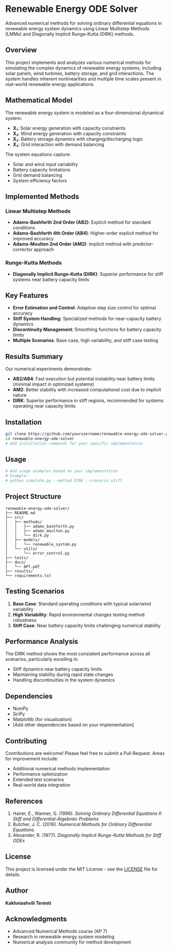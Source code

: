 # Renewable Energy ODE Solver

Advanced numerical methods for solving ordinary differential equations in renewable energy system dynamics using Linear Multistep Methods (LMMs) and Diagonally Implicit Runge-Kutta (DIRK) methods.

## Overview

This project implements and analyzes various numerical methods for simulating the complex dynamics of renewable energy systems, including solar panels, wind turbines, battery storage, and grid interactions. The system handles inherent nonlinearities and multiple time scales present in real-world renewable energy applications.

## Mathematical Model

The renewable energy system is modeled as a four-dimensional dynamical system:

- **X₁**: Solar energy generation with capacity constraints
- **X₂**: Wind energy generation with capacity constraints  
- **X₃**: Battery storage dynamics with charging/discharging logic
- **X₄**: Grid interaction with demand balancing

The system equations capture:
- Solar and wind input variability
- Battery capacity limitations
- Grid demand balancing
- System efficiency factors

## Implemented Methods

### Linear Multistep Methods
- **Adams-Bashforth 2nd Order (AB2)**: Explicit method for standard conditions
- **Adams-Bashforth 4th Order (AB4)**: Higher-order explicit method for improved accuracy
- **Adams-Moulton 2nd Order (AM2)**: Implicit method with predictor-corrector approach

### Runge-Kutta Methods
- **Diagonally Implicit Runge-Kutta (DIRK)**: Superior performance for stiff systems near battery capacity limits

## Key Features

- **Error Estimation and Control**: Adaptive step size control for optimal accuracy
- **Stiff System Handling**: Specialized methods for near-capacity battery dynamics
- **Discontinuity Management**: Smoothing functions for battery capacity limits
- **Multiple Scenarios**: Base case, high variability, and stiff case testing

## Results Summary

Our numerical experiments demonstrate:

- **AB2/AB4**: Fast execution but potential instability near battery limits (minimal impact in optimized systems)
- **AM2**: Better stability with increased computational cost due to implicit nature
- **DIRK**: Superior performance in stiff regions, recommended for systems operating near capacity limits

## Installation

```bash
git clone https://github.com/yourusername/renewable-energy-ode-solver.git
cd renewable-energy-ode-solver
# Add installation commands for your specific implementation
```

## Usage

```bash
# Add usage examples based on your implementation
# Example:
# python simulate.py --method DIRK --scenario stiff
```

## Project Structure

```
renewable-energy-ode-solver/
├── README.md
├── src/
│   ├── methods/
│   │   ├── adams_bashforth.py
│   │   ├── adams_moulton.py
│   │   └── dirk.py
│   ├── models/
│   │   └── renewable_system.py
│   └── utils/
│       └── error_control.py
├── tests/
├── docs/
│   └── AP7.pdf
├── results/
└── requirements.txt
```

## Testing Scenarios

1. **Base Case**: Standard operating conditions with typical solar/wind variability
2. **High Variability**: Rapid environmental changes testing method robustness
3. **Stiff Case**: Near battery capacity limits challenging numerical stability

## Performance Analysis

The DIRK method shows the most consistent performance across all scenarios, particularly excelling in:
- Stiff dynamics near battery capacity limits
- Maintaining stability during rapid state changes
- Handling discontinuities in the system dynamics

## Dependencies

- NumPy
- SciPy
- Matplotlib (for visualization)
- [Add other dependencies based on your implementation]

## Contributing

Contributions are welcome! Please feel free to submit a Pull Request. Areas for improvement include:
- Additional numerical methods implementation
- Performance optimization
- Extended test scenarios
- Real-world data integration

## References

1. Hairer, E., Wanner, G. (1996). *Solving Ordinary Differential Equations II: Stiff and Differential-Algebraic Problems*
2. Butcher, J. C. (2016). *Numerical Methods for Ordinary Differential Equations*
3. Alexander, R. (1977). *Diagonally Implicit Runge-Kutta Methods for Stiff ODEs*

## License

This project is licensed under the MIT License - see the [LICENSE](LICENSE) file for details.

## Author

**Kakhniashvili Terenti**

## Acknowledgments

- Advanced Numerical Methods course (AP 7)
- Research in renewable energy system modeling
- Numerical analysis community for method development
